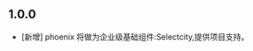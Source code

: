 <!--
 * @Author: lipeng 1162423147@qq.com
 * @Date: 2023-09-24 10:25:49
 * @LastEditors: lipeng 1162423147@qq.com
 * @LastEditTime: 2023-09-24 10:28:42
 * @FilePath: /phoenix_selectcity/CHANGELOG.md
 * @Description: 这是默认设置,请设置`customMade`, 打开koroFileHeader查看配置 进行设置: https://github.com/OBKoro1/koro1FileHeader/wiki/%E9%85%8D%E7%BD%AE
-->
## 1.0.0

* [新增] phoenix 将做为企业级基础组件:Selectcity,提供项目支持。